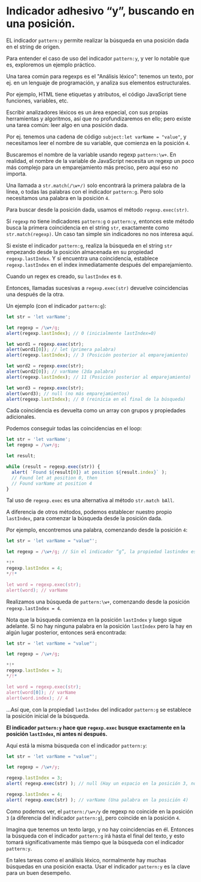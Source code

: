
# Indicador adhesivo “y”, buscando en una posición.

EL indicador `pattern:y` permite realizar la búsqueda en una posición dada en el string de origen.

Para entender el caso de uso del indicador `pattern:y`, y ver lo notable que es, exploremos un ejemplo práctico.

Una tarea común para regexps es el "Análisis léxico": tenemos un texto, por ej. en un lenguaje de programación, y analiza sus elementos estructurales.

Por ejemplo, HTML tiene etiquetas y atributos, el código JavaScript tiene funciones, variables, etc.

Escribir analizadores léxicos es un área especial, con sus propias herramientas y algoritmos, así que no profundizaremos en ello; pero existe una tarea común: leer algo en una posición dada.

Por ej. tenemos una cadena de código `subject:let varName = "value"`, y necesitamos leer el nombre de su variable, que comienza en la posición `4`.

Buscaremos el nombre de la variable usando regexp `pattern:\w+`. En realidad, el nombre de la variable de JavaScript necesita un regexp un poco más complejo para un emparejamiento más preciso, pero aquí eso no importa.

Una llamada a `str.match(/\w+/)` solo encontrará la primera palabra de la línea, o todas las palabras con el indicador `pattern:g`. Pero solo necesitamos una palabra en la posición `4`.

Para buscar desde la posición dada, usamos el método `regexp.exec(str)`.

Sí `regexp` no tiene indicadores `pattern:g` o `pattern:y`, entonces este método busca la primera coincidencia en el string `str`, exactamente como `str.match(regexp)`. Un caso tan simple sin indicadores no nos interesa aquí.

Si existe el indicador `pattern:g`, realiza la búsqueda en el string `str` empezando desde la posición almacenada en su propiedad `regexp.lastIndex`. Y si encuentra una coincidencia, establece `regexp.lastIndex` en el index inmediatamente después del emparejamiento.

Cuando un regex es creado, su `lastIndex` es `0`.

Entonces, llamadas sucesivas a `regexp.exec(str)` devuelve coincidencias una después de la otra.

Un ejemplo (con el indicador `pattern:g`):

```js run
let str = 'let varName';

let regexp = /\w+/g;
alert(regexp.lastIndex); // 0 (inicialmente lastIndex=0) 

let word1 = regexp.exec(str);
alert(word1[0]); // let (primera palabra)
alert(regexp.lastIndex); // 3 (Posición posterior al emparejamiento)

let word2 = regexp.exec(str);
alert(word2[0]); // varName (2da palabra)
alert(regexp.lastIndex); // 11 (Posición posterior al emparejamiento)

let word3 = regexp.exec(str);
alert(word3); // null (no más emparejamientos)
alert(regexp.lastIndex); // 0 (reinicia en el final de la búsqueda)
```

Cada coincidencia es devuelta como un array con grupos y propiedades adicionales.

Podemos conseguir todas las coincidencias en el loop:

```js run
let str = 'let varName';
let regexp = /\w+/g;

let result;

while (result = regexp.exec(str)) {
  alert( `Found ${result[0]} at position ${result.index}` );
  // Found let at position 0, then
  // Found varName at position 4
}
```

Tal uso de `regexp.exec` es una alternativa al método `str.match bAll`.

A diferencia de otros métodos, podemos establecer nuestro propio `lastIndex`, para comenzar la búsqueda desde la posición dada.

Por ejemplo, encontremos una palabra, comenzando desde la posición `4`:

```js run
let str = 'let varName = "value"';

let regexp = /\w+/g; // Sin el indicador “g”, la propiedad lastindex es ignorada.

*!*
regexp.lastIndex = 4;
*/!*

let word = regexp.exec(str);
alert(word); // varName
```

Realizamos una búsqueda de `pattern:\w+`, comenzando desde la posición `regexp.lastIndex = 4`.

Nota que la búsqueda comienza en la posición `lastIndex` y luego sigue adelante. Si no hay ninguna palabra en la posición `lastIndex` pero la hay en algún lugar posterior, entonces será encontrada:

```js run
let str = 'let varName = "value"';

let regexp = /\w+/g;

*!*
regexp.lastIndex = 3;
*/!*

let word = regexp.exec(str);
alert(word[0]); // varName
alert(word.index); // 4
```

...Así que, con la propiedad `lastIndex` del indicador `pattern:g` se establece la posición inicial de la búsqueda.

**El indicador `pattern:y` hace que `regexp.exec` busque exactamente en la posición `lastIndex`, ni antes ni después.**

Aquí está la misma búsqueda con el indicador `pattern:y`:

```js run
let str = 'let varName = "value"';

let regexp = /\w+/y;

regexp.lastIndex = 3;
alert( regexp.exec(str) ); // null (Hay un espacio en la posición 3, no una palabra) 

regexp.lastIndex = 4;
alert( regexp.exec(str) ); // varName (Una palabra en la posición 4)
```

Como podemos ver, el `pattern:/\w+/y` de regexp no coincide en la posición `3` (a diferencia del indicador `pattern:g`), pero coincide en la posición `4`.

Imagina que tenemos un texto largo, y no hay coincidencias en él. Entonces la búsqueda con el indicador `pattern:g` irá hasta el final del texto, y esto tomará significativamente más tiempo que la búsqueda con el indicador `pattern:y`.

En tales tareas como el análisis léxico, normalmente hay muchas búsquedas en una posición exacta. Usar el indicador `pattern:y` es la clave para un buen desempeño.
